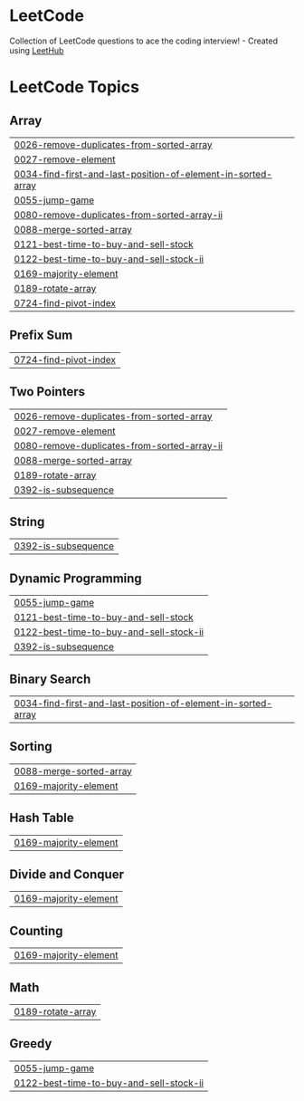 # LeetCode
Collection of LeetCode questions to ace the coding interview! - Created using [LeetHub](https://github.com/QasimWani/LeetHub)

<!---LeetCode Topics Start-->
# LeetCode Topics
## Array
|  |
| ------- |
| [0026-remove-duplicates-from-sorted-array](https://github.com/Minjoo522/LeetCode/tree/master/0026-remove-duplicates-from-sorted-array) |
| [0027-remove-element](https://github.com/Minjoo522/LeetCode/tree/master/0027-remove-element) |
| [0034-find-first-and-last-position-of-element-in-sorted-array](https://github.com/Minjoo522/LeetCode/tree/master/0034-find-first-and-last-position-of-element-in-sorted-array) |
| [0055-jump-game](https://github.com/Minjoo522/LeetCode/tree/master/0055-jump-game) |
| [0080-remove-duplicates-from-sorted-array-ii](https://github.com/Minjoo522/LeetCode/tree/master/0080-remove-duplicates-from-sorted-array-ii) |
| [0088-merge-sorted-array](https://github.com/Minjoo522/LeetCode/tree/master/0088-merge-sorted-array) |
| [0121-best-time-to-buy-and-sell-stock](https://github.com/Minjoo522/LeetCode/tree/master/0121-best-time-to-buy-and-sell-stock) |
| [0122-best-time-to-buy-and-sell-stock-ii](https://github.com/Minjoo522/LeetCode/tree/master/0122-best-time-to-buy-and-sell-stock-ii) |
| [0169-majority-element](https://github.com/Minjoo522/LeetCode/tree/master/0169-majority-element) |
| [0189-rotate-array](https://github.com/Minjoo522/LeetCode/tree/master/0189-rotate-array) |
| [0724-find-pivot-index](https://github.com/Minjoo522/LeetCode/tree/master/0724-find-pivot-index) |
## Prefix Sum
|  |
| ------- |
| [0724-find-pivot-index](https://github.com/Minjoo522/LeetCode/tree/master/0724-find-pivot-index) |
## Two Pointers
|  |
| ------- |
| [0026-remove-duplicates-from-sorted-array](https://github.com/Minjoo522/LeetCode/tree/master/0026-remove-duplicates-from-sorted-array) |
| [0027-remove-element](https://github.com/Minjoo522/LeetCode/tree/master/0027-remove-element) |
| [0080-remove-duplicates-from-sorted-array-ii](https://github.com/Minjoo522/LeetCode/tree/master/0080-remove-duplicates-from-sorted-array-ii) |
| [0088-merge-sorted-array](https://github.com/Minjoo522/LeetCode/tree/master/0088-merge-sorted-array) |
| [0189-rotate-array](https://github.com/Minjoo522/LeetCode/tree/master/0189-rotate-array) |
| [0392-is-subsequence](https://github.com/Minjoo522/LeetCode/tree/master/0392-is-subsequence) |
## String
|  |
| ------- |
| [0392-is-subsequence](https://github.com/Minjoo522/LeetCode/tree/master/0392-is-subsequence) |
## Dynamic Programming
|  |
| ------- |
| [0055-jump-game](https://github.com/Minjoo522/LeetCode/tree/master/0055-jump-game) |
| [0121-best-time-to-buy-and-sell-stock](https://github.com/Minjoo522/LeetCode/tree/master/0121-best-time-to-buy-and-sell-stock) |
| [0122-best-time-to-buy-and-sell-stock-ii](https://github.com/Minjoo522/LeetCode/tree/master/0122-best-time-to-buy-and-sell-stock-ii) |
| [0392-is-subsequence](https://github.com/Minjoo522/LeetCode/tree/master/0392-is-subsequence) |
## Binary Search
|  |
| ------- |
| [0034-find-first-and-last-position-of-element-in-sorted-array](https://github.com/Minjoo522/LeetCode/tree/master/0034-find-first-and-last-position-of-element-in-sorted-array) |
## Sorting
|  |
| ------- |
| [0088-merge-sorted-array](https://github.com/Minjoo522/LeetCode/tree/master/0088-merge-sorted-array) |
| [0169-majority-element](https://github.com/Minjoo522/LeetCode/tree/master/0169-majority-element) |
## Hash Table
|  |
| ------- |
| [0169-majority-element](https://github.com/Minjoo522/LeetCode/tree/master/0169-majority-element) |
## Divide and Conquer
|  |
| ------- |
| [0169-majority-element](https://github.com/Minjoo522/LeetCode/tree/master/0169-majority-element) |
## Counting
|  |
| ------- |
| [0169-majority-element](https://github.com/Minjoo522/LeetCode/tree/master/0169-majority-element) |
## Math
|  |
| ------- |
| [0189-rotate-array](https://github.com/Minjoo522/LeetCode/tree/master/0189-rotate-array) |
## Greedy
|  |
| ------- |
| [0055-jump-game](https://github.com/Minjoo522/LeetCode/tree/master/0055-jump-game) |
| [0122-best-time-to-buy-and-sell-stock-ii](https://github.com/Minjoo522/LeetCode/tree/master/0122-best-time-to-buy-and-sell-stock-ii) |
<!---LeetCode Topics End-->